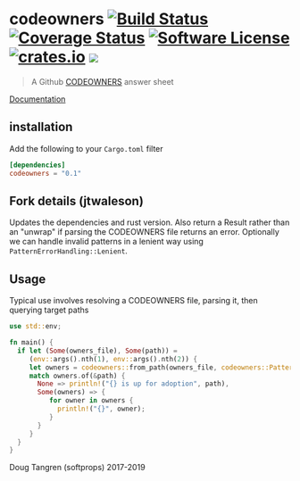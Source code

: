 # codeowners [![Build Status](https://travis-ci.org/softprops/codeowners.svg?branch=master)](https://travis-ci.org/softprops/codeowners) [![Coverage Status](https://coveralls.io/repos/github/softprops/codeowners/badge.svg?branch=master)](https://coveralls.io/github/softprops/codeowners?branch=master) [![Software License](https://img.shields.io/badge/license-MIT-brightgreen.svg)](LICENSE) [![crates.io](https://img.shields.io/crates/v/codeowners.svg)](https://crates.io/crates/codeowners) [![](https://github.com/softprops/codeowners/workflows/Main/badge.svg)](https://github.com/softprops/codeowners/actions)

> A Github [CODEOWNERS](https://help.github.com/articles/about-codeowners/) answer sheet

[Documentation](https://softprops.github.io/codeowners)

## installation

Add the following to your `Cargo.toml` filter

```toml
[dependencies]
codeowners = "0.1"
```

## Fork details (jtwaleson)

Updates the dependencies and rust version. Also return a Result rather than an "unwrap" if parsing the CODEOWNERS file returns an error. Optionally we can handle invalid patterns in a lenient way using `PatternErrorHandling::Lenient`.

## Usage

Typical use involves resolving a CODEOWNERS file, parsing it, then querying target paths


```rust
use std::env;

fn main() {
  if let (Some(owners_file), Some(path)) =
     (env::args().nth(1), env::args().nth(2)) {
     let owners = codeowners::from_path(owners_file, codeowners::PatternErrorHandling::Strict).unwrap();
     match owners.of(&path) {
       None => println!("{} is up for adoption", path),
       Some(owners) => {
          for owner in owners {
            println!("{}", owner);
          }
       }
     }
  }
}
```

Doug Tangren (softprops) 2017-2019
